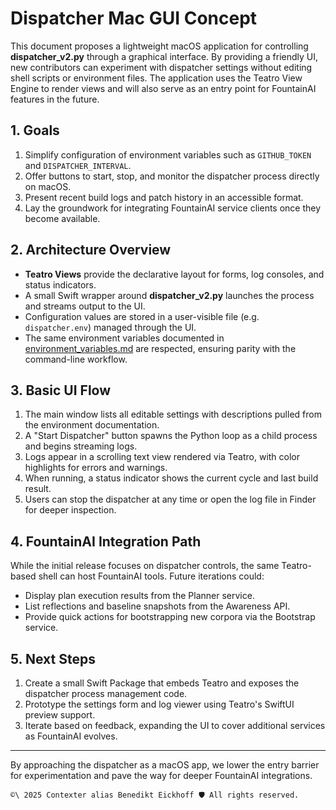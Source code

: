 # Dispatcher Mac GUI Concept

This document proposes a lightweight macOS application for controlling **dispatcher_v2.py** through a graphical interface. By providing a friendly UI, new contributors can experiment with dispatcher settings without editing shell scripts or environment files. The application uses the Teatro View Engine to render views and will also serve as an entry point for FountainAI features in the future.

## 1. Goals

1. Simplify configuration of environment variables such as `GITHUB_TOKEN` and `DISPATCHER_INTERVAL`.
2. Offer buttons to start, stop, and monitor the dispatcher process directly on macOS.
3. Present recent build logs and patch history in an accessible format.
4. Lay the groundwork for integrating FountainAI service clients once they become available.

## 2. Architecture Overview

- **Teatro Views** provide the declarative layout for forms, log consoles, and status indicators.
- A small Swift wrapper around **dispatcher_v2.py** launches the process and streams output to the UI.
- Configuration values are stored in a user-visible file (e.g. `dispatcher.env`) managed through the UI.
- The same environment variables documented in [environment_variables.md](environment_variables.md) are respected, ensuring parity with the command-line workflow.

## 3. Basic UI Flow

1. The main window lists all editable settings with descriptions pulled from the environment documentation.
2. A "Start Dispatcher" button spawns the Python loop as a child process and begins streaming logs.
3. Logs appear in a scrolling text view rendered via Teatro, with color highlights for errors and warnings.
4. When running, a status indicator shows the current cycle and last build result.
5. Users can stop the dispatcher at any time or open the log file in Finder for deeper inspection.

## 4. FountainAI Integration Path

While the initial release focuses on dispatcher controls, the same Teatro-based shell can host FountainAI tools. Future iterations could:

- Display plan execution results from the Planner service.
- List reflections and baseline snapshots from the Awareness API.
- Provide quick actions for bootstrapping new corpora via the Bootstrap service.

## 5. Next Steps

1. Create a small Swift Package that embeds Teatro and exposes the dispatcher process management code.
2. Prototype the settings form and log viewer using Teatro's SwiftUI preview support.
3. Iterate based on feedback, expanding the UI to cover additional services as FountainAI evolves.

---

By approaching the dispatcher as a macOS app, we lower the entry barrier for experimentation and pave the way for deeper FountainAI integrations.

```` text
©\ 2025 Contexter alias Benedikt Eickhoff 🛡️ All rights reserved.
````

